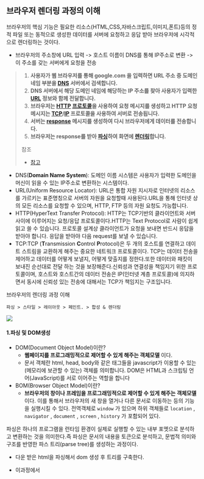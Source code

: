 ## 브라우저 렌더링 과정의 이해

브라우저의 핵심 기능은 필요한 리소스(HTML,CSS,자바스크립트,이미지,폰트)등의 정적 파일 또는 동적으로 생성한 데이터를 서버에 요청하고 응답 받아 브라우저에 시각적으로 렌더링하는 것이다.

- 브라우저의 주소창에 URL 입력 -> 호스트 이름이 DNS를 통해 IP주소로 변환 -> 이 주소를 갖는 서버에게 요청을 전송

> 1. **사용자가 웹 브라우저를 통해 google.com 을 입력하면 URL 주소 중 도메인 네임 부분을 [DNS](https://github.com/Esoolgnah/Frontend-Interview-Questions/blob/main/Notes/important-5/what-happens-when-type-google.md#gear-dns) 서버에서 검색합니다.**
> 2. **DNS 서버에서 해당 도메인 네임에 해당하는 IP 주소를 찾아 사용자가 입력한 [URL](https://github.com/Esoolgnah/Frontend-Interview-Questions/blob/main/Notes/important-5/what-happens-when-type-google.md#gear-url) 정보와 함께 전달합니다.**
> 3. **브라우저는 [HTTP](https://github.com/Esoolgnah/Frontend-Interview-Questions/blob/main/Notes/important-5/what-happens-when-type-google.md#gear-http) [프로토콜](https://github.com/Esoolgnah/Frontend-Interview-Questions/blob/main/Notes/important-5/what-happens-when-type-google.md#gear-프로토콜)을 사용하여 요청 메시지를 생성하고 HTTP 요청 메시지는 [TCP](https://github.com/Esoolgnah/Frontend-Interview-Questions/blob/main/Notes/important-5/what-happens-when-type-google.md#gear-tcp)/[IP](https://github.com/Esoolgnah/Frontend-Interview-Questions/blob/main/Notes/important-5/what-happens-when-type-google.md#gear-ip) 프로토콜을 사용하여 서버로 전송됩니다.**
> 4. **서버는 [response](https://github.com/Esoolgnah/Frontend-Interview-Questions/blob/main/Notes/important-5/what-happens-when-type-google.md#gear-response) 메시지를 생성하여 다시 브라우저에게 데이터를 전송합니다.**
> 5. **브라우저는 response를 받아 [파싱](https://github.com/Esoolgnah/Frontend-Interview-Questions/blob/main/Notes/important-5/what-happens-when-type-google.md#gear-파싱)하여 화면에 [렌더링](https://github.com/Esoolgnah/Frontend-Interview-Questions/blob/main/Notes/important-5/what-happens-when-type-google.md#gear-렌더링)합니다.**
>
> 참조
>
> - [참고](https://github.com/Esoolgnah/Frontend-Interview-Questions/blob/main/Notes/important-5/what-happens-when-type-google.md)

- DNS(**Domain Name System**): 도메인 이름 시스템은 사용자가 입력한 도메인을 머신이 읽을 수 있는 IP주소로 변환하는 시스템이다.
- URL(Uniform Resource Locator): URL은 통합 자원 지시자로 인터넷의 리소스를 가르키는 표준명칭으로 서버의 자원을 요청할때 사용된다.URL을 통해 인터넷 상의 모든 리소스를 요청할 수 있으며, HTTP, FTP 등의 자원 요청도 가능합니다.
- HTTP(HyperText Transfer Protocol): HTTP는 TCP기반의 클라이언트와 서버 사이에 이루어지는 요청/응답 프로토콜이다.HTTP는 Text Protocol로 사람이 쉽게 읽고 쓸 수 있습니다. 프로토콜 설계상 클라이언트가 요청을 보내면 반드시 응답을 받아야 합니다. 응답을 받아야 다음 request를 보낼 수 있습니다.
- TCP:TCP (**T**ransmission **C**ontrol **P**rotocol)은 두 개의 호스트를 연결하고 데이트 스트림을 교환하게 해주는 중요한 네트워크 프로토콜이다. TCP는 데이터 전송을 제어하고 데이터를 어떻게 보낼지, 어떻게 맞출지를 정한다.또한 데이터와 패킷이 보내진 순선대로 전달 하는 것을 보장해준다.신뢰성과 연결성을 책임지기 위한 프로토콜이며, 호스트와 호스트간의 데이터 전송은 IP(인터넷 계층 프로토콜)에 의지하면서 동시에 신뢰성 있는 전송에 대해서는 TCP가 책임지는 구조입니다.

브라우저의 렌더링 과정 이해

```
파싱 > 스타일 > 레이아웃 > 페인트. > 합성 & 렌더링
```

![](https://camo.githubusercontent.com/83d7c304007d4f45ebf574e7fff65ba93f8156f9112c9bb7c450d1ce1f357c00/68747470733a2f2f63726573756d65726a616e672e6769746875622e696f2f323031392f30362f32342f637269746963616c2d72656e646572696e672d706174682f6f6c6442726f7773657252656e646572466c6f772e706e67)

#### 1.파싱 및 DOM생성

- DOM(Document Object Model)이란?
  - **웹페이지를 프로그래밍적으로 제어할 수 있게 해주는 객체모델** 이다.
  - 문서 객체란 html, head, body와 같은 태그들을 javascript가 이용할 수 있는 (메모리에 보관할 수 있는) 객체를 의미합니다. DOM은 HTML과 스크립팅 언어(JavaScript)를 서로 이어주는 역할을 합니다
- BOM(Browser Object Model)이란?
  - **브라우저의 창이나 프레임을 프로그래밍적으로 제어할 수 있게 해주는 객체모델** 이다. 이를 통해서 브라우저의 새 창을 열거나 다른 문서로 이동하는 등의 기능을 실행시킬 수 있다. 전역객체로 `window` 가 있으며 하위 객체들로 `location` , `navigator` , `document` , `screen` , `history` 가 포함되어 있다.

파싱은 하나의 프로그램을 런타임 환경이 실제로 실행할 수 있는 내부 포멧으로 분석하고 변환하는 것을 의미한다.즉 파싱은 문서의 내용을 토큰으로 분석하고, 문법적 의미와 구조를 반영한 파스 트리(parse tree)를 생성하는 과정이다.

- 다운 받은 html을 파싱해서 dom 생성 후 트리를 구축한다.
- 이과정에서  <script /> <link /> <img /> 등등 리소스 필요할때는 요청 및 다운로드를 한다.
  - CSS,JS 등의 모듈들을 다운로드 한다.

    > http 1.1에서의 모듈 다운로드
    >
    > 브라우저는 보통 하나의 도메인 으로부터 동시에 6개의 모듈을 다운로드 할 수 있다.
    >
    > 다만 여러 도메인으로 부터 다운시 6개이상의 모듈을 동시에 다운로드 받을 수 있고, 동시 연결 제한을 우회하는 방법으로는 여러 서브 도메인으로부터 모듈을 다운로드 받는 방법이다.(도메인 샤딩)
    >
    > http1.1 커넥션
    >
    > - 지속 커넥션
    >   - 같은 서버에 대한 요청이 여러개일때, 커넥션을 한번만 사용하지하고 유지하는 기술
    >
    > Http2.0 커넥션
    >
    > ![img](https://images.velog.io/images/bumsu0211/post/8af0a7b3-225e-44ce-bb3e-3a0fbb96c503/Untitled%205.png)
    >
    > - 하나의 커넥션 내에서 스트림을 달리하여 여러개의 요청을 동시에 처리한다.
    > - 스트림을 여러개 나누어도 연결은 하나이므로 요청 수는 사실상 무제한이다.
    > - SETTINGS_MAX_CONCURRENT_STREAMS 은 크롬에서 기본값은 1000이다
    >   - 서버와 클라이언트 측 양쪽에서 설정할 수 있다.

  - defer 속성을 통한 script다운

    - defer 속성을 지정한 스크립트는 페이지 내에 배치한 순서대로 불러오게 된다.
    - 페이지 콘텐츠를 모두 불러오기 전까지는 실행되지 않는다.

  - > **리소스의 서버 요청 대기 시간 보기** 
    >
    > 네트워크 탭을 통해 자원으 다운로드 시간 확인
    >
    > ![18-devtool-network-request](https://user-images.githubusercontent.com/35218826/59728739-37b64880-9276-11e9-9cd4-fe16cd612dc8.png)
    >
    > - (1) Queuing : 대기열에 쌓아두는 시간
    >   - 자바스크립트, CSS보다 우선순위가 낮아서 대기한다.
    >   - TCP 소켓 대기
    >   - TCP 연결 초과 대기
    >   - 디스크 캐시 항목 작성 소요 시간
    > - (2) Stalled : 요청을 보내기 전의 대기 시간
    >   - Queuing에서 쌓인 대기 시간 소모
    >   - 프락시 협상에 드는 시간
    > - (3) DNS Lookup : DNS 조회에 소비된 시간
    > - (4) Initial connection : TCP 핸드셰이크/재시도 및 SSL을 포함한 연결을 설정하는 데 걸린 시간
    > - (5) Waiting(TTFB) : 초기 응답(Time To First Byte)을 기다리는 데 소비한 시간 (서버 왕복 시간)
    > - (6) Content Download : 리소스 실제 다운로드 시간

- cssom 트리 구축화는 과정도 포함된다.

HTML 파싱과 생성 -> DOM생성

- HTML 문서는 문자열로 이루어진 순수한 텍스트다.
- HTML 문서는 바이트 -> 문자 -> 토큰 -> 노드 -> DOM 위 과정을 통해 브라우저가 이해 할 수 있는 자료구조인 DOM으로 변환된다.

CSS 파싱과 생성 -> CSSOM생성

- 렌더링 엔진은 DOM을 생성해 나가다가 CSS를 도르하는 코드를 만나면 DOM생성을 일시 중단하고 CSS파일을 서버에 요청한다.
- 바이트 -> 문자 -> 토큰 -> 노드 -> CSSOM을 생성한다.

HTML,CSS 파일을 다운로드한 뒤 구문 분석과정을 거쳐 DOM트리와 CSSOM트리를 만든다.

#### 2.렌더 트리 구축

![img](https://images.velog.io/images/bumsu0211/post/0c3bd724-a2b3-45bc-bbdc-5a14b9fb9994/Untitled%209.png)



DOM 트리와 CSSOM 트리가 생성되면, 이 둘을 연결하여 표시해야 할 순서로 내용을 그려낼 수 있도록 하기 위해 렌더 트리를 생성한다.

- 렌더 트리의 DOM트리와 CSSOM 트리를 기반으로 실제로 화면에 표시하는 객체들로 구성된 Render트리를 만든다.

렌더 트리는 렌더링을 위한 트르 구조의 자료구조이다. 따라서 화면에 랜더링되지 않는 노드(meta)와 css(display:none)에 의해 비표시되는 노드들은 포함되지 않는다.

**즉. 렌더트리는 브라우저 화면에 렌더링되는 노드만으로 구성된다.**(실제 페이지에서 사용되는 노드만을 포함)

#### 3.레이아웃

렌더링 트리는 계산된 스타일만을 연결한 것이지 화면상 어디에 위치할지를 계산한 것은 아니다.즉 완성된렌더 트리는 각 HTML 요소의 레이아웃(실제 위치와 크기)을 계산하는데 사용되며 브라우저 화면에 픽셀을 렌더링하는 페인팅 처리에 입력된다.

- 브라우저의 뷰포트 안에서 노드의 위치와 크기를 계산하여 렌더트리에 반영하는 과정이다.
- 노드를 순회하며 계산이 일어난다.

#### 4.페인트

이전 레이아웃 단계에서 계산된 값을 이용해 렌더트리의 각 노드를 화면상의 실제 픽셀로 변환한다. 이때 위치와 관계없는 CSS 속성(색상, 투명도 등)을 적용한다. 그리고 픽셀로 변환된 결과는 포토샵의 레이어처럼 생성되어 개별 레이어로 관리된다.

- [`transform`](https://developer.mozilla.org/ko/docs/Web/CSS/transform) 속성 등을 사용하면 엘리먼트가 레이어화 되는데, 이 과정을 페인트라고 한다.

**!!브라우저 렌더링 과정은 반복해서 실행 될수 있다.**

- 자바스크립트에 의한 노드 추가 또는 삭제
- 브라우저 창의 리사이징에 의한 뷰포트 크기 변경
- 레이아웃의 변경을 발생시키는 스타일의 변경
- 페이지 초기 렌더링시
- 폰트 변경과 이미지 크기변환

#### 5.합성

- 페인트 된 레이어들을 합쳐 업데이트하는 과정이다.
- css transform도 이과정에 속하게 된다.
- 화면에 표시를 위해 페이지에서 페인트된 부분을 합치는 과정이다.
- `tranform` `opacity` `will-change` 등을 사용했을 때 합성 과정을 거친다.

#### 6.리플로우와 리페인트

자바스크립트코드에 의해 DOM API가 사용된 경우 CSSOM 이나 DOM이 변경된다.

이때 변경된 CSSOM 이나 DOM은 다시 렌더트리로 결합되고 변경된 렌더트리를 기반으로 레이아웃과 페인트 과정을 거쳐 다시 렌더링된다.

##### 리플로우: 레이아웃 계산을 다시하는 것을 말한다. 노드의 추가,삭제,요소의 크기,위치 변경 원도우 리사이즈 등으로 발생한다.

- Dom추가/삭제
- css속성 변경을 통해 기하학적인(높이/넢입/위치 등) 변화
- 레이아웃을 변경시키는 css속성 :`margin`,`padding`,`height`, `width`, `left`, `top`, `font-size`, `line-height` 등

##### 리페인트: 재결합된 렌더 트리를 기반으로 다시 페인트를 하는것을 말한다.

- css 속성 변경이 기하학적 변화가 발생하이 않는 경우
- 레이아웃을 변경시키지 않는 css속성:`background-color`, `color`, `visibility`, `text-decoration`

리플로우와 리페인트는 순차적으로 실행되지 않는다, 만약 레이아웃에 영향을 미치지 않는다면 리페인트만 일이넌다.

## 최적화

#### 블록 리소스와 주요 렌더링 경로

브라우저 로딩 초기 단계에서 HTML 파싱이 일어날 때 CSS 또는 자바스크립트로 인해 파싱이 중단될 수 있다. 이렇게 파싱이 중단되는 상황을 **HTML 파싱이 블록되었다**라고 표현하며, 블록 상태의 원인이 되는 리소스를 **블록 리소스(Block resource)** 라고 부른다. 블록 리소스는 브라우저 로딩 단계 중 페인트 과정을 지연시키므로, 블록 리소스가 HTML 파싱을 막는 상황이 발생하지 않도록 해야 한다. 구글에서는 [**주요 렌더링 경로(Critical Rendering Path**)](https://developers.google.com/web/fundamentals/performance/critical-rendering-path/?hl=ko)를 최적화하면 페인팅을 빠르게 하고 로딩 속도를 개선할 수 있다고 설명한다. 주요 렌더링 경로를 최적화하는 방법은 다음 장에서 자세히 살펴본다.

#### 브라우저 입장에서의 로딩 최적화

- DOMContentLoaded
	- html,css 파싱이 끝난 시점이다
- Loaded
	- Html 상에 모든 리소스가 load된 시점이다.
- 브라우저는 `렌더링 과정`에서 성능을 제일 많이 잡아먹는다.
- 특히 `Reflow`가 순간적으로 많이 발생할 경우 치명적이다.

#### 사용자 관점에서의 로딩 최적화

리소스 로딩시간은 사용자의 기기성능, 환경에 따라 다르다.따라서 사용자의 중심적인 성능 측정항목을 파악해야한다.

[web.dev 성능측정](https://web.dev/articles/user-centric-performance-metrics?hl=ko)

##### FP

- First Paint
- 브라우저가 탐색 전에 화면에 있던것과 시각적으로 다른 어떤것이든 렌더링 할때의 지점

##### FCP

- First Contentful Paint
- 브라우저가 DOM 콘텐츠를 처음 렌더링할때의 지점 (텍스트, 이미지, svg ..)입니다.

##### FMP

- First Meaningful Paint
- 주요콘텐츠가 (히어로 요소) 화면에 보여지는 시점입니다.
- 주요 컨텐츠를 노출하는 css, js가 호출됩니다.

**TBT**

- 메인 쓰레드가 차단된 시간의 총합
- FCP와 TTI 사이에서 메인 쓰레드가 얼마나 차단되었는지 측정
- 50ms 넘게 메인 쓰레드를 차지하는 작업을 Long-Task로 간주하며, Long-Task의 작업 시간에서 50ms를 뺀 시간들의 총합이 TBT이다.

##### TTI

- 애플리케이션이 시각적으로 렌더링 되었으며, 사용자 입려에 안정적으로 반응 할수 있는 지점입니다.
- TTI를 세분화 하면 FI와 CI로 나눌수 있습니다.
  - FI : 대부분의 UI가 움직이는 시점입니다.
  - CI : 최소한 메인스레드가 50ms내에 컨트롤을 확보해 부드러운 반응 가능한 시점입니다.

**LCP**

- 페이지 로드 시점 부터 첫 화면 영역 내의 가장 큰 이미지나 텍스트 블록이 렌더링 될 때가지의 시간
- 페이지 로딩 스냅샷마다 화면 영역에서 가장 큰 블록을 찾아서 LCP의 시점을 조정한다.
- **왜 LCP를 측정할까?**
  - 페이지에서 가장 중요한 요소를 사용자에게 빠르게 전달해야 좋은 사용자 경험을 만들 수 있다.
  - 따라서 가장 중요한 요소가 페이지에 렌더링된 시점을 측정할 수 있어야 하고, 가장 중요한 요소를 알고 있어여 한다.
  - FMP (First Meaningful Paint) 이라는 지표는 스크롤 없이 보여지는 화면 영역이 렌더링되는 시점으로, 이를 가장 중요한 요소가 표시되는 시점으로 간주했었으나 현재는 사용하지 않는다.
  - 구글의 연구 결과로는 주요 콘텐츠 렌더링 시점보다 가장 큰 요소의 렌더링이 사용자 경험에 더 좋았고, 이로 인해 LCP를 측정하게 되었다.

**CLS**

- 페이지의 수명 동안 발생하는 모든 예기치 않은 레이아웃 변화에 점수를 매겨서 측정
- 페이지가 로딩되어 콘텐츠를 소비하는 중간에 광고 배너, API 호출 후 만들어진 DOM, 나중에 로드된 이미지 등이 공간을 차지하여 텍스트가 밀리거나, 레이아웃이 변경되는 것들이 좋지 않은 사용자 경험을 유발한다.
- 따라서 CLS 지표를 두어 페이지 스냅샷마다 레이아웃이 얼마나 변경되었는지를 측정한다.

참고
- [참고](https://velog.io/@bumsu0211/%EB%B8%8C%EB%9D%BC%EC%9A%B0%EC%A0%80-%EB%A0%8C%EB%8D%94%EB%A7%81-%EA%B3%BC%EC%A0%95%EA%B3%BC-%EC%B5%9C%EC%A0%81%ED%99%94)

#### 자바스크립트 css 최적화

##### css 최적화

- css 렌더링을 blocking 하는 요소
- 초기 렌더링을 하기위해 렌더트리를 구축하는데에 DOM트리와 CSSOM트리가 모두 필요하다.
- DOM 트리는 순차적으로 구성이 가능하지만 CSSOM 트리는 전체를 해석해야한다.
- `cascading` ? 요소는 하나 이상의 CSS 선언에 영향을 받을 수 있습니다. 이때 충돌을 피하기 위해 CSS 적용 우선순위가 필요한데 이를 캐스캐이딩(Cascading Order)이라고 합니다.
- 최적화
	- css는 항상 최상단 head 영역에 배치해야 합니다.
	- 경우에 따라 css를 HTML에 인라인으로 포함시킵니다. (네트워크 요청수를 줄이기 위해)
	- 내부 스타일시트 사용하기
`<link>` 태그로 외부 스타일시트를 가져오는 대신, 문서 안에서 `<style>` 태그를 사용할 수 있다. 이러한 사용 방법을 내부 스타일시트라고 하며, 외부 스타일시트를 가져올 때 발생하는 요청 횟수를 줄일 수 있다. 단, 내부 스타일시트를 사용하면 리소스 캐시를 사용할 수 없어서 HTML에 CSS가 매번 포함되므로 필요한 경우에만 사용한다.

###### 자바스크립트 최적화

자바스크립트는 DOM,CSSOM 트리를 동적으로 변경할 수 있기 때문에 HTML 파싱을 차단하는 블록 리소스이다.`<script>` 태그를 만나면 스크립트가 실행되며 그 이전까지 생성된 DOM에만 접근할 수 있다. 그리고 스크립트 실행이 완료될 때까지 DOM 트리 생성이 중단된다. 외부에서 가져오는 자바스크립트의 경우에는 모든 스크립트가 다운로드되고 실행될 때까지 DOM 트리 생성이 중단된다. 이러한 이유로 자바스크립트도 렌더링 차단 리소스라고 하며, HTML 문서 최하단(`</body>` 직전)에 배치한다.



##### 폰트 최적화

보통 렌더링되는 첫 요소는 텍스트일 확률이 크다. 이미지나 비디오는 다운로드 시간이 별도로 존재하기 때문에 텍스트가 먼저 보이게 되는데, 폰트 설정을 어떻게 하냐에 따라 FCP 시간에 영향이 갈 수 있다.

- 각각의 폰트 역시 하나의 모듈이므로 다운로드 시간을 거친다. 용량이 크면 다운로드 시간이 길어지고, 다운로드 된 폰트가 적용된 텍스트를 보기까지 시간이 걸린다.
  - 각각의 청크 파일로 스플릿 하여 화면에 필요한 우선순위가 높은 font만 필요에 따라 다운로드 할 수 있다.
- 웹 폰트는 대표적으로 woff2, woff, eot, ttf 등의 형식이 있는데 압축 방식이 달라 파일 용량이 다르다.
- ![img](https://images.velog.io/images/bumsu0211/post/4bd0b0a8-91c1-44d9-b437-ab67e8d6d70a/Untitled%2015.png)

##### **FOUT 방식으로 폰트 렌더링**

웹 폰트의 문제는 다운로드 전에 텍스트를 표시하지 않으면 사용자에게 잘못된 정보를 전달할 수 있다는 것이다.

![img](https://images.velog.io/images/bumsu0211/post/9a15db11-52e7-41f0-9dcf-197058623b77/Untitled%2017.png)



CSSOM 트리를 만드는 과정에서 css 파일에 포함된 웹 폰트 모듈을 다운로드 받기 시작하는데, Paint 단계에서 웹 폰트 모듈이 다운로드되지 않은 경우 화면에 그리는 것을 차단한다. 따라서 웹 폰트가 적용된 텍스트가 사용자에게 안 보이는 순간이 존재하게 되는 것이다.

![img](https://d2.naver.com/content/images/2018/12/helloworld-201812-webfont_14.gif)

**FOIT(Flash Of Invisible Text)** 방식은 폰트파일이 다운로드되기 전에 텍스트가 보이지 않고, 다운로드 후에 번쩍이듯이 텍스트가 등장한다.

**FOUT(Flash Of Unstyled Text)** 방식은 폰트파일이 다운로드되기 전에는 기본 폰트로 텍스트가 표시되고, 다운로드 후에 해당 폰트로 변경되면서 번쩍임이 발생한다.

> 크롬은 기본적으로 FOIT 방식인데, 텍스트가 보이지 않다가 번쩍이며 등장하는 문제가 있기 때문에 사용자 경험 관점에서 좋지 않다. 따라서 Light House에서는 FOUT 방식을 권장한다.

```css
@font-face {
  .
  .
  font-display: swap;
  font-weight: bold;
}
font-display: swap 속성을 적용하면 FOUT 방식으로 텍스트를 렌더링할 수 있다. 기본 텍스트를 빠르게 띄워서 FCP 시간을 단축하기 위해 적용할 수 있다.
```

#### 페이지 로드 최적화

- 블록 차단 리소스 최적화
- 번들 모듈 사용
- 트리 쉐이킹
  - 외부 모듈에서 필요한 기능만을 임포트
- 웹폰트 최적화
  - 필요한 리소스만 초기 로딩
  - Woff2 형식사용
- 이미지 최적화
  - 이미지 스프라이트
    - 이미지를 하나로 묶어 한번의 리소스를 요청
  - 지연로딩

#### 페이지 렌더링

- 불필요한 강제동기식 레이아웃과 레이아웃 스레싱 피하기

  - 스타일을 변경한 다음 `offsetHeight`, `offsetTop`과 같은 계산된 값을 속성으로 읽을 때 강제로 동기 레이아웃을 수행해야 한다.

  - ```javascript
    const tabBtn = document.getElementById('tab_btn');
    
    tabBtn.style.fontSize = '24px';
    console.log(testBlock.offsetTop); // offsetTop 호출 직전 브라우저 내부에서는 동기 레이아웃이 발생한다.
    tabBtn.style.margin = '10px';
    // 레이아웃
    ```

  - 계산된 값을 반환하기 전에 변경된 스타일이 계산 결과에 적용되어 있지 않으면 변경 이전 값을 반환하기 때문에 브라우저는 동기로 레이아웃을 해야만 한다. 최신 브라우저에도 동일하게 발생하는 부분이므로 강제 동기 레이아웃을 발생할 수 있는 코드를 최대한 사용하지 않도록 주의해야 한다.

- 레이아웃 스래싱(thrashing) 피하기
  - 한 프레임 내에서 강제 동기 레이아웃이 연속적으로 발생하면 성능이 더욱 저하된다. 다음 코드에서는 `paragraphs[i]` 요소를 순회하면서 각 요소의 너비를 `box` 요소의 너비와 일치하도록 설정한다. 반복문 안에서 `style.width`를 설정하고 `box.offsetWidth`를 읽어오면 `for`문이 반복 실행될 때마다 레이아웃이 발생한다. 이것을 레이아웃 스래싱이라고 한다. 반복문 밖에서 `box` 엘리먼트의 너비를 읽어오면 레이아웃 스래싱을 막을 수 있다.

  ```javascript
    function resizeAllParagraphs() {
      const box = document.getElementById('box');
      const paragraphs = document.querySelectorAll('.paragraph');
    
      for (let i = 0; i < paragraphs.length; i += 1) {
        paragraphs[i].style.width = box.offsetWidth + 'px';
      }
    }
    // 레이아웃 스래싱을 개선한 코드
    function resizeAllParagraphs() {
      const box = document.getElementById('box');
      const paragraphs = document.querySelectorAll('.paragraph');
      const width = box.offsetWidth;
    
      for (let i = 0; i < paragraphs.length; i += 1) {
        paragraphs[i].style.width = width + 'px';
      }
    }
    ```

- 레이아웃 최적화

  - css 규칙(ex: 복잡한 selector)을 최소화
    - 계산을 줄이기 위해
  - dom 깊이 최소화
    - dom tree 탐색 시간을 줄이기 위해
  - 가능한 최하위 요소의 스타일을 변경
    - 상단 dom 노드를 변경하면 하위노드에 영향을 끼치기 때문입니다.
  - 영향 받는 엘리먼트 제한하기
    - position `fixed`, `absolute` 활용해 영향 받는 엘리먼트 제한

- display :node 속성은 레이아웃이 발생하지 않는다.

- 애니메이션 요소는 포지션을 고정한다 -> 고정된 포지션은 레이아웃에 영향을 미치지 않는다.

- 리페인트를 일으키는 속성을 사용

  - transform 속성을 활용하면 엘레멘트 레이어만 분리하여 합성만 일어나게 된다.

> 출처
>
> https://coffeeandcakeandnewjeong.tistory.com/34
>
> https://ui.toast.com/fe-guide/ko_PERFORMANCE
>
> [https://velog.io/@wiostz98kr/%EB%B8%8C%EB%9D%BC%EC%9A%B0%EC%A0%80-%EB%A0%8C%EB%8D%94%EB%A7%81-%EA%B3%BC%EC%A0%95%EA%B3%BC-%EC%B5%9C%EC%A0%81%ED%99%94-%EB%B0%A9%EB%B2%95](https://velog.io/@wiostz98kr/브라우저-렌더링-과정과-최적화-방법)
>
> 브라우저 렌더링 최적화 과정
>
> [https://velog.io/@bumsu0211/%EB%B8%8C%EB%9D%BC%EC%9A%B0%EC%A0%80-%EB%A0%8C%EB%8D%94%EB%A7%81-%EA%B3%BC%EC%A0%95%EA%B3%BC-%EC%B5%9C%EC%A0%81%ED%99%94](https://velog.io/@bumsu0211/브라우저-렌더링-과정과-최적화)
>
> https://junilhwang.github.io/TIL/Javascript/Design/Vanilla-JS-Virtual-DOM/#_1-reflow-repaint
>
> requestAnimationFrame
>
> https://darrengwon.tistory.com/641